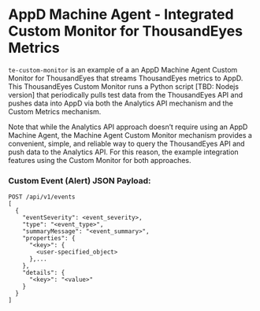# AppD Machine Agent - Integrated Custom Monitor for ThousandEyes Metrics

`te-custom-monitor` is an example of a an AppD Machine Agent Custom Monitor for ThousandEyes that streams ThousandEyes metrics to AppD. This ThousandEyes Custom Monitor runs a Python script [TBD: Nodejs version] that periodically pulls test data from the ThousandEyes API and pushes data into AppD via both the Analytics API mechanism and the Custom Metrics mechanism.

Note that while the Analytics API approach doesn’t require using an AppD Machine Agent, the Machine Agent Custom Monitor mechanism provides a convenient, simple, and reliable way to query the ThousandEyes API and push data to the Analytics API. For this reason, the example integration features using the Custom Monitor for both approaches.

### Custom Event (Alert) JSON Payload:

```
POST /api/v1/events
[
  {
    "eventSeverity": <event_severity>,
    "type": "<event_type>",
    "summaryMessage": "<event_summary>",
    "properties": {
      "<key>": {
        <user-specified_object>
      },...
    },
    "details": {
      "<key>": "<value>"
    }
  }
]
```